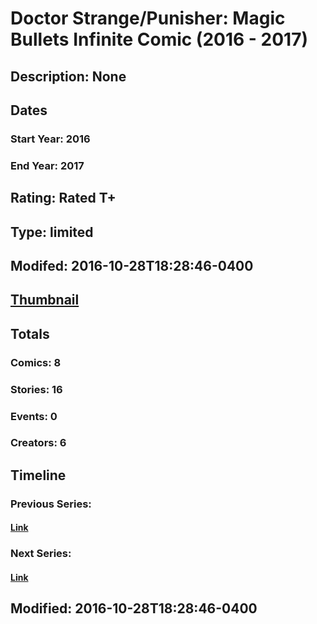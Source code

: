 # Doctor Strange/Punisher: Magic Bullets Infinite Comic (2016 - 2017)
## Description: None
## Dates
### Start Year: 2016
### End Year: 2017
## Rating: Rated T+
## Type: limited
## Modifed: 2016-10-28T18:28:46-0400
## [Thumbnail](http://i.annihil.us/u/prod/marvel/i/mg/9/90/5813d0e92cf6d.jpg)
## Totals
### Comics: 8
### Stories: 16
### Events: 0
### Creators: 6
## Timeline
### Previous Series: 
#### [Link]()
### Next Series: 
#### [Link]()
## Modified: 2016-10-28T18:28:46-0400
